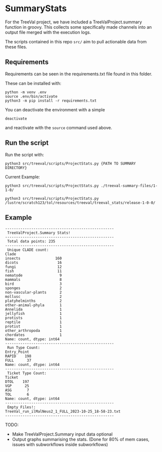 # SummaryStats

For the TreeVal project, we have included a TreeValProject.summary function in groovy. This collects some specifically made channels into an output file merged with the execution logs.

The scripts contained in this repo `src/` aim to pull actionable data from these files.

## Requirements
Requirements can be seen in the requirements.txt file found in this folder.

These can be installed with:

```
python -m venv .env
source .env/bin/activate
python3 -m pip install -r requirements.txt
```

You can deactivate the environment with a simple

```
deactivate
```
and reactivate with the `source` command used above.

## Run the script

Run the script with:
```
python3 src/treeval/scripts/ProjectStats.py {PATH TO SUMMARY DIRECTORY}
```

Current Example:
```
python3 src/treeval/scripts/ProjectStats.py ./treeval-summary-files/1-1-0/

python3 src/treeval/scripts/ProjectStats.py /lustre/scratch123/tol/resources/treeval/treeval_stats/release-1-0-0/
```

## Example
```
--------------------------------------------------
 TreeValProject.Summary Stats!
--------------------------------------------------
 Total data points: 235
--------------------------------------------------
 Unique CLADE count:
Clade
insects                160
dicots                  16
fungi                   12
fish                    11
nematode                 9
mammals                  8
bird                     3
sponges                  2
non-vascular-plants      2
mollusc                  2
platyhelminths           2
other-animal-phyla       1
Annelida                 1
jellyfish                1
protists                 1
reptile                  1
protist                  1
other_arthropoda         1
chordates                1
Name: count, dtype: int64
--------------------------------------------------
 Run Type Count:
Entry_Point
RAPID    198
FULL      37
Name: count, dtype: int64
--------------------------------------------------
 Ticket Type Count:
Ticket
DTOL    197
VGP      25
ASG       7
TOL       6
Name: count, dtype: int64
--------------------------------------------------
 Empty Files!:
TreeVal_run_ilMalNeus2_1_FULL_2023-10-25_18-58-23.txt
--------------------------------------------------
```

TODO:
- Make TreeValProject.Summary input data optional
- Output graphs summarising the stats. (Done for 80% of mem cases, issues with subworkflows inside subworkflows)
